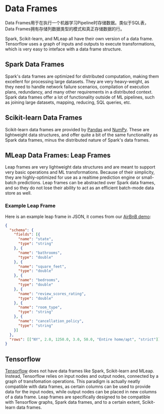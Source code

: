 # Data Frames

Data Frames用于在执行一个机器学习Pipeline时存储数据。类似于SQL表，
Data Frames拥有存储列数据类型的模式和真正存储数据的行。

Spark, Scikit-learn, and MLeap all have their own version of a data
frame. Tensorflow uses a graph of inputs and outputs to execute
transformations, which is very easy to inteface with a data frame
structure.

## Spark Data Frames

Spark's data frames are optimized for distributed computation, making
them excellent for processing large datasets. They are very
heavy-weight, as they need to handle network failure scenarios,
compilation of execution plans, redundancy, and many other requirements
in a distributed context. Spark data frames offer a lot of functionality
outside of ML pipelines, such as joining large datasets, mapping,
reducing, SQL queries, etc.

## Scikit-learn Data Frames

Scikit-learn data frames are provided by [Pandas](http://pandas.pydata.org/)
and [NumPy](http://www.numpy.org/). These are lightweight data
structures, and offer quite a bit of the same functionality as Spark
data frames, minus the distributed nature of Spark's data frames.

## MLeap Data Frames: Leap Frames

Leap frames are very lightweight data structures and are meant to
support very basic operations and ML transformations. Because of their
simplicity, they are highly-optimized for use as a realtime prediction
engine or small-batch predictions. Leap frames can be abstracted over
Spark data frames, and so they do not lose their ability to act as an
efficient batch-mode data store as well.

### Example Leap Frame

Here is an example leap frame in JSON, it comes from our [AirBnB demo](https://github.com/combust/mleap-demo/blob/master/notebooks/airbnb-price-regression.ipynb):

```json
{
  "schema": {
    "fields": [{
      "name": "state",
      "type": "string"
    }, {
      "name": "bathrooms",
      "type": "double"
    }, {
      "name": "square_feet",
      "type": "double"
    }, {
      "name": "bedrooms",
      "type": "double"
    }, {
      "name": "review_scores_rating",
      "type": "double"
    }, {
      "name": "room_type",
      "type": "string"
    }, {
      "name": "cancellation_policy",
      "type": "string"
    }]
  },
  "rows": [["NY", 2.0, 1250.0, 3.0, 50.0, "Entire home/apt", "strict"]]
}
```

## Tensorflow

[Tensorflow](https://www.tensorflow.org/) does not have data frames like Spark, Scikit-learn and MLeap.
Instead, Tensorflow relies on input nodes and output nodes, connected by
a graph of transfomation operations. This paradigm is actually neatly
compatible with data frames, as certain columns can be used to provide
data for the input nodes, while output nodes can be placed in new
columns of a data frame. Leap frames are specifically designed to be
compatible with Tensorflow graphs, Spark data frames, and to a certain
extent, Scikit-learn data frames.
